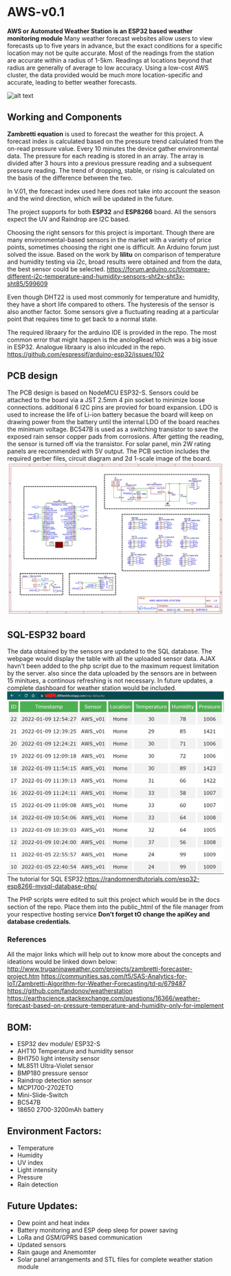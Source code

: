 # AWS-v0.1
**AWS or Automated Weather Station is an ESP32 based weather monitoring module**
Many weather forecast websites allow users to view forecasts up to five years in advance, but the exact conditions for a specific location may not be quite accurate. Most of the readings from the station are accurate within a radius of 1-5km. Readings at locations beyond that radius are generally of average to low accuracy. Using a low-cost AWS cluster, the data provided would be much more location-specific and accurate, leading to better weather forecasts. 

![alt text](https://github.com/suryan-s/AWS-v0.1/blob/main/Docs/aws.jpg?raw=true)
## Working and Components
**Zambretti equation** is used to forecast the weather for this project. A forecast index is calculated based on the pressure trend calculated from the on-read pressure value. Every 10 minutes the device gather environmental data. The pressure for each reading is stored in an array. The array is divided after 3 hours into a previous pressure reading and a subsequent pressure reading. The trend of dropping, stable, or rising is calculated on the basis of the difference between the two.

In V.01, the forecast index used here does not take into account the season and the wind direction, which will be updated in the future.

The project supports for both **ESP32** and **ESP8266** board. All the sensors expect the UV and Raindrop are I2C based.

Choosing the right sensors for this project is important. Though there are many environmental-based sensors in the market with a variety of price points, sometimes choosing the right one is difficult. An Arduino forum just solved the issue. Based on the work by **lilitu** on comparison of temperature and humidity testing via i2c, broad results were obtained and from the data, the best sensor could be selected.
https://forum.arduino.cc/t/compare-different-i2c-temperature-and-humidity-sensors-sht2x-sht3x-sht85/599609

Even though DHT22 is used most commonly for temperature and humidity, they have a short life compared to others. The hysteresis of the sensor is also another factor. Some sensors give a fluctuating reading at a particular point that requires time to get back to a normal state. 

The required libraary for the arduino IDE is provided in the repo. The most common error that might happen is the anologRead which was a big issue  in ESP32. Analogue libraary is also inlcuded in the repo.
https://github.com/espressif/arduino-esp32/issues/102

## PCB design
The PCB design is based on NodeMCU ESP32-S. Sensors could be attached to the board via a JST 2.5mm 4 pin socket to minimize loose connections. additional 6 I2C pins are provied for board expansion. LDO is used to increase the life of Li-ion battery becasue the board will keep on drawing power from the battery until the internal LDO of the board reaches the minimum voltage. BC547B is used as a switching transistor to save the exposed rain sensor copper pads from corrosions. After getting the reading, the sensor is turned off via the transistor. For solar panel, min 2W rating panels are recommended with 5V output.
The PCB section includes the required gerber files, circuit diagram and 2d 1-scale image of the board.
![alt text](https://github.com/suryan-s/AWS-v0.1/blob/main/PCB/AWS-GERBER-img.jpg?raw=true)

## SQL-ESP32 board
The data obtained by the sensors are updated to the SQL database. The webpage would display the table with all the uploaded sensor data.
AJAX havn't been added to the php script due to the maximum request limitation by the server. also since the data uploaded by the sensors are in between 15 minitues, a continous refreshing is not necessary. In future updates, a complete dashboard for weather station would be included.
![alt text](https://github.com/suryan-s/AWS-v0.1/blob/main/Docs/sql-web-table.jpg?raw=true)
The tutorial for SQL ESP32:https://randomnerdtutorials.com/esp32-esp8266-mysql-database-php/

The PHP scripts were edited to suit this project which would be in the docs section of the repo. Place them into the public_html of the file manager from your respective hosting service
 **Don’t forget tO change the apiKey and database credentials.**  
### References
All the major links which will help out to know more about the concepts and ideations would be linked down below:
http://www.truganinaweather.com/projects/zambretti-forecaster-project.htm
https://communities.sas.com/t5/SAS-Analytics-for-IoT/Zambretti-Algorithm-for-Weather-Forecasting/td-p/679487
https://github.com/fandonov/weatherstation
https://earthscience.stackexchange.com/questions/16366/weather-forecast-based-on-pressure-temperature-and-humidity-only-for-implement
 
## BOM:
- ESP32 dev module/ ESP32-S
- AHT10 Temperature and humidity sensor 
- BH1750 light intensity sensor 
- ML8511 Ultra-Violet sensor
- BMP180 pressure sensor
- Raindrop detection sensor 
- MCP1700-2702ETO
- Mini-Slide-Switch
- BC547B
- 18650 2700-3200mAh battery
## Environment Factors:
- Temperature
- Humidity
- UV index
- Light intensity
- Pressure
- Rain detection

## Future Updates:
- Dew point and heat index
- Battery monitoring and ESP deep sleep for power saving
- LoRa and GSM/GPRS based communication
- Updated sensors
- Rain gauge and Anemomter
- Solar panel arrangements and STL files for complete weather station module  


